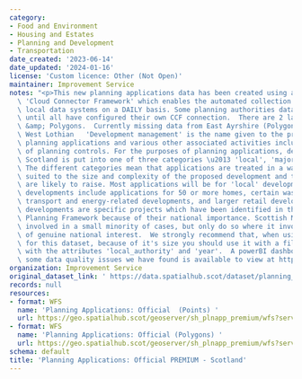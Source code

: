 ```yaml
---
category:
- Food and Environment
- Housing and Estates
- Planning and Development
- Transportation
date_created: '2023-06-14'
date_updated: '2024-01-16'
license: 'Custom licence: Other (Not Open)'
maintainer: Improvement Service
notes: "<p>This new planning applications data has been created using a custom built\
  \ 'Cloud Connector Framework' which enables the automated collection of data from\
  \ local data systems on a DAILY basis. Some planning authorities data may be missing\
  \ until all have configured their own CCF connection.  There are 2 layers: Points\
  \ &amp; Polygons.  Currently missing data from East Ayrshire (Polygons only) and\
  \ West Lothian   'Development management' is the name given to the process of deciding\
  \ planning applications and various other associated activities including enforcement\
  \ of planning controls. For the purposes of planning applications, development in\
  \ Scotland is put into one of three categories \u2013 'local', 'major' or 'national'.\
  \ The different categories mean that applications are treated in a way which is\
  \ suited to the size and complexity of the proposed development and the issues they\
  \ are likely to raise. Most applications will be for 'local' developments. 'Major'\
  \ developments include applications for 50 or more homes, certain waste, water,\
  \ transport and energy-related developments, and larger retail developments. 'National'\
  \ developments are specific projects which have been identified in the National\
  \ Planning Framework because of their national importance. Scottish Ministers become\
  \ involved in a small minority of cases, but only do so where it involves a matter\
  \ of genuine national interest.  We strongly recommend that, when using the WFS\
  \ for this dataset, because of it's size you should use it with a filter. For example\
  \ with the attributes 'local_authority' and 'year'.  A powerBI dashboard highlighting\
  \ some data quality issues we have found is available to view at https://app.powerbi.com/view?r=eyJrIjoiOTBkMWVmOTYtYzg0Yy00MTM0LWI5NjAtM2I5NjNhNTA3YzBlIiwidCI6IjdiYmUyMDM3LWMzZGMtNGU4Ny1iMTdiLTZiZDJkMjI3MWY0NyIsImMiOjh9</p>"
organization: Improvement Service
original_dataset_link: ' https://data.spatialhub.scot/dataset/planning_applications_official_premium-is'
records: null
resources:
- format: WFS
  name: 'Planning Applications: Official  (Points) '
  url: https://geo.spatialhub.scot/geoserver/sh_plnapp_premium/wfs?service=wfs&typeName=sh_plnapp_premium:pub_plnapppnt_premium
- format: WFS
  name: 'Planning Applications: Official (Polygons) '
  url: https://geo.spatialhub.scot/geoserver/sh_plnapp_premium/wfs?service=wfs&typeName=sh_plnapp_premium:pub_plnapppol_premium
schema: default
title: 'Planning Applications: Official PREMIUM - Scotland'
---
```

